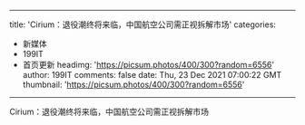 
---
title: 'Cirium：退役潮终将来临，中国航空公司需正视拆解市场'
categories: 
 - 新媒体
 - 199IT
 - 首页更新
headimg: 'https://picsum.photos/400/300?random=6556'
author: 199IT
comments: false
date: Thu, 23 Dec 2021 07:00:22 GMT
thumbnail: 'https://picsum.photos/400/300?random=6556'
---

<div>   
Cirium：退役潮终将来临，中国航空公司需正视拆解市场  
</div>
            